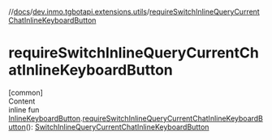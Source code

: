 //[docs](../../index.md)/[dev.inmo.tgbotapi.extensions.utils](index.md)/[requireSwitchInlineQueryCurrentChatInlineKeyboardButton](require-switch-inline-query-current-chat-inline-keyboard-button.md)



# requireSwitchInlineQueryCurrentChatInlineKeyboardButton  
[common]  
Content  
inline fun [InlineKeyboardButton](../dev.inmo.tgbotapi.types.buttons.InlineKeyboardButtons/-inline-keyboard-button/index.md).[requireSwitchInlineQueryCurrentChatInlineKeyboardButton](require-switch-inline-query-current-chat-inline-keyboard-button.md)(): [SwitchInlineQueryCurrentChatInlineKeyboardButton](../dev.inmo.tgbotapi.types.buttons.InlineKeyboardButtons/-switch-inline-query-current-chat-inline-keyboard-button/index.md)  



